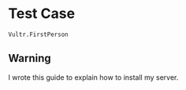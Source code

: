 # Test Case

    Vultr.FirstPerson

## Warning

I wrote this guide to explain how to install my server.
